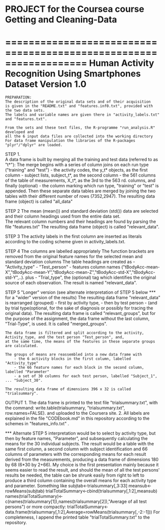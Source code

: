 # PROJECT for the Coursea course Getting and Cleaning-Data 
==================================================================
Human Activity Recognition Using Smartphones Dataset Version 1.0
==================================================================

    PREPARATION:
    The description of the original data sets and of their acquisition 
    is given in the "README.txt" and "features.inf0.txt", provided with the two data sets. 
    The labels and variable names are given there in "activity_labels.txt" and "features.txt".
    
    From the sets and these text files, the R-programme "run_analysis.R" developed and 
    all the 6 input data files are collected into the working directory
    For data frame manipulation the libraries of the R-packages "plyr"/"dplyr" are loaded.

  STEP 1.        
   A data frame is built by merging all the training and test data (referred to as "t*"):
       The merge begins with a series of column joins on each run type ("training" and "test")
           - the activity codes, the y_t* objects, as the first column 
           - subject lists, subject_t*, as the second column
           - the 561 columns of the table of measurements, X_t*, as the 3rd to the 563 rd. columns, and finally (optional)
           - the column marking which run type, "training" or "test" is appended.
      Then these separate data tables are merged by joining the two tables with their different number of rows (7352,2947).
      The resulting data frame (object) is called "all_data"
      
  STEP 2 
   The mean (mean()) and standard deviation (std()) data are selected and their column headings used from the entire data set.         
   The relevant column numbers and their headings are found by parsing the file "features.txt"
      The resulting data frame (object) is called "relevant_data".
    
  STEP 3
   The activity labels in the first column are inserted as literals according to the coding scheme given in activity_labels.txt.
   
  STEP 4
   The columns are labelled appropriately
       The function brackets are removed from the original feature names for the selected mean and standard deviation columns 
       The table headings are created as 
            - "Activity_type"
            - "Test_person"
            - features column names ("tBodyAcc-mean-X","tBodyAcc-mean-Y","tBodyAcc-mean-Z","tBodyAcc-std-X","tBodyAcc-std-Y",..).
        plus 
            - "Trial_type", the (optional) tag which identifies the original source of each observation.
        The result is named "relevant_data".
        
  STEP 5 "Longer" version (see alternate interpretation of STEP 5 below *** for a "wider" version of the results)
    The resulting data frame "relevant_data" is rearranged (grouped)
            - first by activity type, 
            - then by test person 
            - (and by trial type(optional, for the sake of diagnosis or possibly for tracing the original data).
        The resulting data frame is called "relevant_groups", but for the purpose of the assignment, the data frame 
        without the last column, "Trial-Type", is used.
        It is called "merged_groups".
                                                                                                
    The data frame is filtered and split according to the activity, Activity_type, and the test person "Test_person", and,
    at the same time, the means of the features in these separate groups are calculated.
    
    The groups of means are reassembled into a new data frame with 
        - the 6 activity blocks in the first column, labelled "Activity_type" 
        - the 66 feature names for each block in the second column, labelled "Parameter"
        - a set of 30 columns for each test person, labelled "Subject_1", ... "Subject_30".
    
    The resulting data frame of dimensions 396 x 32 is called "trialsummary".
    
   OUTPUT
        1.  The data frame is printed to the text file "trialsummary.txt", with the command:
                    write.table(trialsummary, "trialsummary.txt", row.names=FALSE).
            and uploaded to the Coursera site.
        2.  All labels are explained in the file "CODEbook.md" in this repository according to the schemes in "features_info.txt" .

*** Alternate STEP 5 interpretation would be to select by activity type, but then by feature names, "Parameter", and subsequently
                        calculating the means for the 30 individual subjects.
                        The result would be a table with the same first column, a second column with subject identification and
                        66 columns of parameters with the corresponding means for each result derived from the measurements,
                        producing a data frame of dimensions 180 by 68 (6*30 by 2+66).
        My choice is the first presentation mainly because it seems easier to read the result, and 
        should the mean of all the test persons' results be needed, the table can be shrunk easily from right to left to produce 
        a third column containing the overall means for each activity type and parameter. Something like
                   subjtab<-trialsummary[,3:33]
                   meansub<-rowMeans(subjtab)
                   trialTotalSummary<-cbind(trialsummary[,1:2],meansub)
                   names(trialTotalSummary)<-c(names(trialsummary[1]),names(trialsummary[2]),"Average of all test persons")
            or more compactly:
                   trialTotalSummary<-data.frame(trialsummary[,1:2],Average=rowMeans(trialsummary[,-2:-1]))
            For completeness, I append the printed table "trialTotalSummary.txt" to the repository.   
